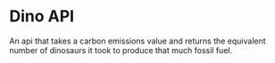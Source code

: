 # Dino API

An api that takes a carbon emissions value and returns the equivalent number of dinosaurs it took to produce that much fossil fuel.
